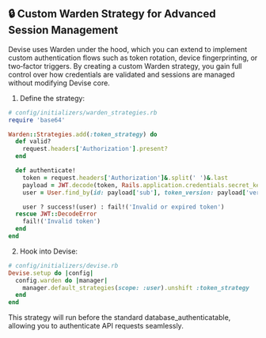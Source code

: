 ## 🔒 Custom Warden Strategy for Advanced Session Management

Devise uses Warden under the hood, which you can extend to implement custom authentication flows such as token rotation, device fingerprinting, or two‑factor triggers. By creating a custom Warden strategy, you gain full control over how credentials are validated and sessions are managed without modifying Devise core.

1. Define the strategy:

```ruby
# config/initializers/warden_strategies.rb
require 'base64'

Warden::Strategies.add(:token_strategy) do
  def valid?
    request.headers['Authorization'].present?
  end

  def authenticate!
    token = request.headers['Authorization']&.split(' ')&.last
    payload = JWT.decode(token, Rails.application.credentials.secret_key_base)[0]
    user = User.find_by(id: payload['sub'], token_version: payload['ver'])

    user ? success!(user) : fail!('Invalid or expired token')
  rescue JWT::DecodeError
    fail!('Invalid token')
  end
end
```

2. Hook into Devise:

```ruby
# config/initializers/devise.rb
Devise.setup do |config|
  config.warden do |manager|
    manager.default_strategies(scope: :user).unshift :token_strategy
  end
end
```

This strategy will run before the standard database_authenticatable, allowing you to authenticate API requests seamlessly.